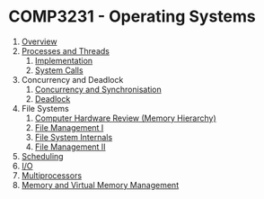 # COMP3231 - Operating Systems

1. [Overview](https://github.com/hillaryychan/COMP3231/blob/master/01_Overview.md)
2. [Processes and Threads](https://github.com/hillaryychan/COMP3231/blob/master/02_Processes-and-Threads.md)
    1. [Implementation](https://github.com/hillaryychan/COMP3231/blob/master/05_Processes-and-Threads-Impl.md)
    2. [System Calls](https://github.com/hillaryychan/COMP3231/blob/master/06_System-Calls.md)
3. Concurrency and Deadlock
    1. [Concurrency and Synchronisation](https://github.com/hillaryychan/COMP3231/blob/master/03_Concurrency-and-Synchronisation.md)
    2. [Deadlock](https://github.com/hillaryychan/COMP3231/blob/master/04_Deadlock.md)
4. File Systems
    1. [Computer Hardware Review (Memory Hierarchy)](https://github.com/hillaryychan/COMP3231/blob/master/07_Memory-Hierarchy.md)
    2. [File Management I](https://github.com/hillaryychan/COMP3231/blob/master/08_File-Management.md)
    3. [File System Internals](https://github.com/hillaryychan/COMP3231/blob/master/09_File-System-Internals.md)
    4. [File Management II](https://github.com/hillaryychan/COMP3231/blob/master/10_File-Management-ctd.md)
5. [Scheduling]()
6. [I/O]()
7. [Multiprocessors]()
8. [Memory and Virtual Memory Management]()

